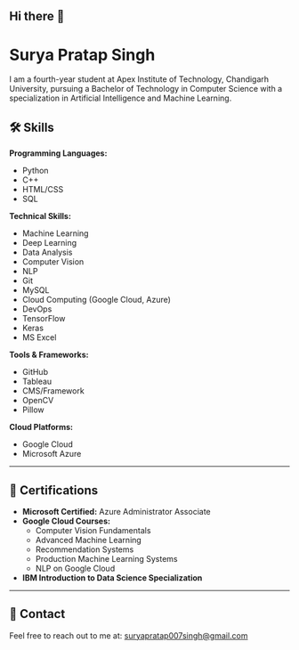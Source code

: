## Hi there 👋

# Surya Pratap Singh

I am a fourth-year student at Apex Institute of Technology, Chandigarh University, pursuing a Bachelor of Technology in Computer Science with a specialization in Artificial Intelligence and Machine Learning.

## 🛠️ Skills

**Programming Languages:**  
- Python  
- C++  
- HTML/CSS  
- SQL

**Technical Skills:**  
- Machine Learning  
- Deep Learning  
- Data Analysis  
- Computer Vision  
- NLP  
- Git  
- MySQL  
- Cloud Computing (Google Cloud, Azure)  
- DevOps  
- TensorFlow  
- Keras  
- MS Excel

**Tools & Frameworks:**  
- GitHub  
- Tableau  
- CMS/Framework  
- OpenCV  
- Pillow

**Cloud Platforms:**  
- Google Cloud  
- Microsoft Azure

---

## 📜 Certifications

- **Microsoft Certified:** Azure Administrator Associate  
- **Google Cloud Courses:**  
  - Computer Vision Fundamentals  
  - Advanced Machine Learning  
  - Recommendation Systems  
  - Production Machine Learning Systems  
  - NLP on Google Cloud  
- **IBM Introduction to Data Science Specialization**

---

## 📧 Contact

Feel free to reach out to me at: [suryapratap007singh@gmail.com](mailto:suryapratap007singh@gmail.com)

